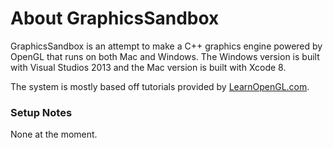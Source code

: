 # About GraphicsSandbox

GraphicsSandbox is an attempt to make a C++ graphics engine powered by OpenGL that runs on both Mac and Windows. The Windows version is built with Visual Studios 2013 and the Mac version is built with Xcode 8.

The system is mostly based off tutorials provided by [LearnOpenGL.com](https://learnopengl.com).

### Setup Notes

None at the moment.

